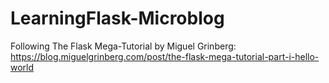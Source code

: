 # LearningFlask-Microblog

Following The Flask Mega-Tutorial by Miguel Grinberg: https://blog.miguelgrinberg.com/post/the-flask-mega-tutorial-part-i-hello-world



